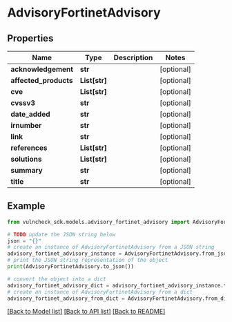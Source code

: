 # AdvisoryFortinetAdvisory


## Properties

Name | Type | Description | Notes
------------ | ------------- | ------------- | -------------
**acknowledgement** | **str** |  | [optional] 
**affected_products** | **List[str]** |  | [optional] 
**cve** | **List[str]** |  | [optional] 
**cvssv3** | **str** |  | [optional] 
**date_added** | **str** |  | [optional] 
**irnumber** | **str** |  | [optional] 
**link** | **str** |  | [optional] 
**references** | **List[str]** |  | [optional] 
**solutions** | **List[str]** |  | [optional] 
**summary** | **str** |  | [optional] 
**title** | **str** |  | [optional] 

## Example

```python
from vulncheck_sdk.models.advisory_fortinet_advisory import AdvisoryFortinetAdvisory

# TODO update the JSON string below
json = "{}"
# create an instance of AdvisoryFortinetAdvisory from a JSON string
advisory_fortinet_advisory_instance = AdvisoryFortinetAdvisory.from_json(json)
# print the JSON string representation of the object
print(AdvisoryFortinetAdvisory.to_json())

# convert the object into a dict
advisory_fortinet_advisory_dict = advisory_fortinet_advisory_instance.to_dict()
# create an instance of AdvisoryFortinetAdvisory from a dict
advisory_fortinet_advisory_from_dict = AdvisoryFortinetAdvisory.from_dict(advisory_fortinet_advisory_dict)
```
[[Back to Model list]](../README.md#documentation-for-models) [[Back to API list]](../README.md#documentation-for-api-endpoints) [[Back to README]](../README.md)


